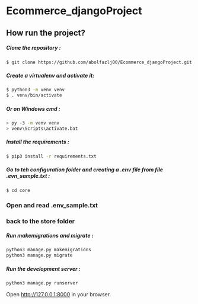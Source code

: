 # Ecommerce_djangoProject

## How run the project?


##### Clone the repository :
```bash
$ git clone https://github.com/abolfazlj00/Ecommerce_djangoProject.git
```
##### Create a virtualenv and activate it:
 ```bash
$ python3 -m venv venv
$ . venv/bin/activate
```
##### Or on Windows cmd : 
 ```bash
> py -3 -m venv venv
> venv\Scripts\activate.bat
```
##### Install the requirements :
```bash
$ pip3 install -r requirements.txt
```
##### Go to teh configuration folder and creating a .env file from file .evn_sample.txt : 
```bash
$ cd core
```

### Open and read .env_sample.txt 
### back to the store folder

#####  Run makemigrations and migrate :
```bash
python3 manage.py makemigrations
python3 manage.py migrate
```

#####  Run the development server :
```bash
python3 manage.py runserver
```
Open http://127.0.0.1:8000 in your browser. 
